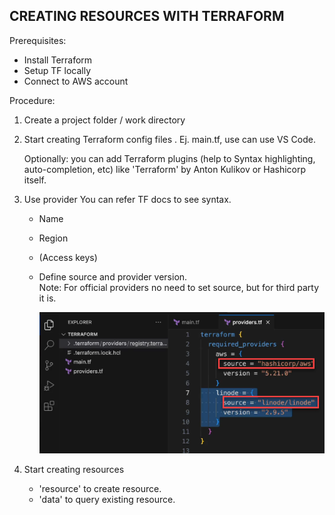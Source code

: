## CREATING RESOURCES WITH TERRAFORM

Prerequisites:
- Install Terraform
- Setup TF locally
- Connect to AWS account
 
Procedure:
1. Create a project folder / work directory
2. Start creating Terraform config files . Ej. main.tf, use can use VS Code.   
   
   Optionally: you can add Terraform plugins (help to Syntax highlighting, auto-completion, etc) like 'Terraform' by Anton Kulikov or Hashicorp itself.  
3. Use provider
   You can refer TF docs to see syntax.
     * Name
     * Region
     * (Access keys)
     * Define source and provider version.  
        Note: For official providers no need to set source, but for third party it is.  

        ![alt text](/IaC/Terraform/_terra-images/TF_providers_source.png)

4. Start creating resources
    * 'resource' to create resource.
    * 'data' to query existing resource.